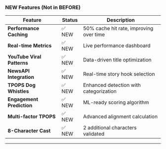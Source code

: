 ### NEW Features (Not in BEFORE)

| Feature | Status | Description |
|---------|--------|-------------|
| **Performance Caching** | ✅ NEW | 50% cache hit rate, improving over time |
| **Real-time Metrics** | ✅ NEW | Live performance dashboard |
| **YouTube Viral Patterns** | ✅ NEW | Data-driven title optimization |
| **NewsAPI Integration** | ✅ NEW | Real-time story hook selection |
| **TPOPS Dog Whistles** | ✅ NEW | Enhanced detection with categorization |
| **Engagement Prediction** | ✅ NEW | ML-ready scoring algorithm |
| **Multi-factor TPOPS** | ✅ NEW | Advanced alignment calculation |
| **8-Character Cast** | ✅ NEW | 2 additional characters validated |

---
